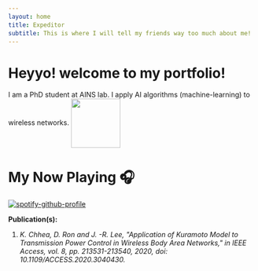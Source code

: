 ```yaml
---
layout: home
title: Expeditor
subtitle: This is where I will tell my friends way too much about me!
---
```

# Heyyo! welcome to my portfolio!
I am a PhD student at AINS lab. I apply AI algorithms (machine-learning) to wireless networks.
<img align="center" width="100" height="100" src="![image](/assets/catglasses.jpg)">

# My Now Playing 🎧

[![spotify-github-profile](https://spotify-github-profile.vercel.app/api/view?uid=l0d5u4xvdcvavv2a2of81kx07&cover_image=true&theme=default)](https://github.com/kittinan/spotify-github-profile)

[facebook]: https://https://www.facebook.com/ChheangKim/

**Publication(s):**
1. *K. Chhea, D. Ron and J. -R. Lee, "Application of Kuramoto Model to Transmission Power Control in Wireless Body Area Networks," in IEEE Access, vol. 8, pp. 213531-213540, 2020, doi: 10.1109/ACCESS.2020.3040430.*


